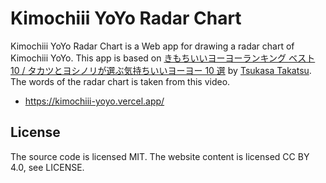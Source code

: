 # Kimochiii YoYo Radar Chart

Kimochiii YoYo Radar Chart is a Web app for drawing a radar chart of Kimochiii YoYo. This app is based on [きもちいいヨーヨーランキング ベスト 10 / タカツとヨシノリが選ぶ気持ちいいヨーヨー 10 選](https://www.youtube.com/watch?v=ts6CJosyLHk) by [Tsukasa Takatsu](https://www.youtube.com/@sakatuca). The words of the radar chart is taken from this video.

- https://kimochiii-yoyo.vercel.app/

## License

The source code is licensed MIT. The website content is licensed CC BY 4.0, see LICENSE.
